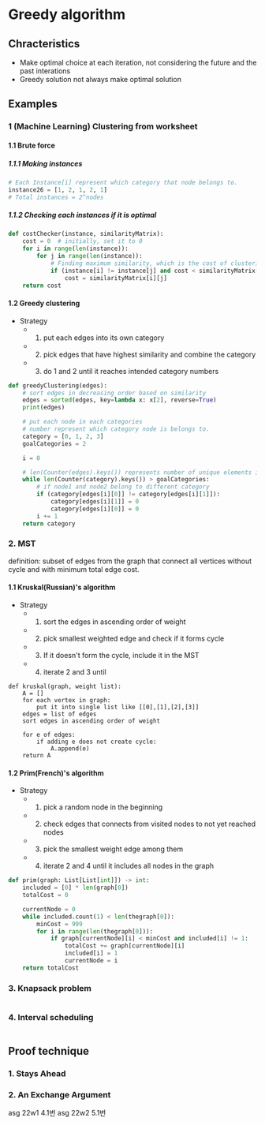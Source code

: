 # Greedy algorithm
## Chracteristics
- Make optimal choice at each iteration, not considering the future and the past interations
- Greedy solution not always make optimal solution

## Examples

### 1 (Machine Learning) Clustering from worksheet
#### 1.1 Brute force
##### 1.1.1 Making instances
```python
# Each Instance[i] represent which category that node belongs to.
instance26 = [1, 2, 1, 2, 1]
# Total instances = 2^nodes
```
##### 1.1.2 Checking each instances if it is optimal
```python
def costChecker(instance, similarityMatrix):
    cost = 0  # initially, set it to 0
    for i in range(len(instance)):
        for j in range(len(instance)):
            # Finding maximum similarity, which is the cost of clustering
            if (instance[i] != instance[j] and cost < similarityMatrix[i][j]):
                cost = similarityMatrix[i][j]
    return cost
```
#### 1.2 Greedy clustering
- Strategy
  - 1. put each edges into its own category
  - 2. pick edges that have highest similarity and combine the category
  - 3. do 1 and 2 until it reaches intended category numbers
```python
def greedyClustering(edges):
    # sort edges in decreasing order based on similarity
    edges = sorted(edges, key=lambda x: x[2], reverse=True)
    print(edges)

    # put each node in each categories
    # number represent which category node is belongs to.
    category = [0, 1, 2, 3]
    goalCategories = 2

    i = 0

    # len(Counter(edges).keys()) represents number of unique elements in the list
    while len(Counter(category).keys()) > goalCategories:
        # if node1 and node2 belong to different category
        if (category[edges[i][0]] != category[edges[i][1]]):
            category[edges[i][1]] = 0
            category[edges[i][0]] = 0
        i += 1
    return category
```

### 2. MST
definition: subset of edges from the graph that connect all vertices without cycle and with minimum total edge cost.
#### 1.1 Kruskal(Russian)'s algorithm
- Strategy
  - 1. sort the edges in ascending order of weight
  - 2. pick smallest weighted edge and check if it forms cycle
  - 3. If it doesn't form the cycle, include it in the MST
  - 4. iterate 2 and 3 until 
```pseudocode
def kruskal(graph, weight list):
    A = []
    for each vertex in graph:
        put it into single list like [[0],[1],[2],[3]]
    edges = list of edges
    sort edges in ascending order of weight

    for e of edges:
        if adding e does not create cycle:
            A.append(e)
    return A
```
#### 1.2 Prim(French)'s algorithm
- Strategy
  - 1. pick a random node in the beginning
  - 2. check edges that connects from visited nodes to not yet reached nodes
  - 3. pick the smallest weight edge among them
  - 4. iterate 2 and 4 until it includes all nodes in the graph
```python
def prim(graph: List[List[int]]) -> int:
    included = [0] * len(graph[0])
    totalCost = 0

    currentNode = 0
    while included.count(1) < len(thegraph[0]):
        minCost = 999
        for i in range(len(thegraph[0])):
            if graph[currentNode][i] < minCost and included[i] != 1:
                totalCost += graph[currentNode][i]
                included[i] = 1
                currentNode = i
    return totalCost
```
### 3. Knapsack problem
```python

```
### 4. Interval scheduling
```python

```

## Proof technique
### 1. Stays Ahead


### 2. An Exchange Argument
asg 22w1 4.1번
asg 22w2 5.1번

